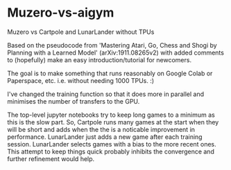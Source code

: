# Muzero-vs-aigym
Muzero vs Cartpole and LunarLander without TPUs

Based on the pseudocode from 'Mastering Atari, Go, Chess and Shogi by Planning with a Learned Model' (arXiv:1911.08265v2) with added comments to (hopefully) make an easy introduction/tutorial for newcomers.

The goal is to make something that runs reasonably on Google Colab or Paperspace, etc. i.e. without needing 1000 TPUs. :)

I've changed the training function so that it does more in parallel and minimises the number of transfers to the GPU.

The top-level jupyter notebooks try to keep long games to a minimum as this is the slow part. So, Cartpole runs many games at the start when they will be short and adds when the the is a noticable improvement in performance. LunarLander just adds a new game after each training session. LunarLander selects games with a bias to the more recent ones. This attempt to keep things quick probably inhibits the convergence and further refinement would help. 
